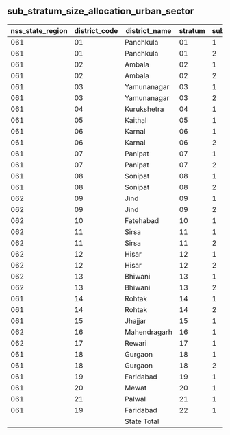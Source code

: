 ## sub_stratum_size_allocation_urban_sector
| nss_state_region | district_code | district_name | stratum | sub_stratum | size_zst | central_sample | state_sample |
|---|---|---|---|---|---|---|---|
| 061 | 01 | Panchkula | 01 | 1 | 148 | 2 | 2 |
| 061 | 01 | Panchkula | 01 | 2 | 306 | 2 | 2 |
| 061 | 02 | Ambala | 02 | 1 | 105 | 2 | 2 |
| 061 | 02 | Ambala | 02 | 2 | 724 | 2 | 2 |
| 061 | 03 | Yamunanagar | 03 | 1 | 184 | 2 | 2 |
| 061 | 03 | Yamunanagar | 03 | 2 | 525 | 2 | 2 |
| 061 | 04 | Kurukshetra | 04 | 1 | 377 | 2 | 2 |
| 061 | 05 | Kaithal | 05 | 1 | 294 | 2 | 2 |
| 061 | 06 | Karnal | 06 | 1 | 218 | 2 | 2 |
| 061 | 06 | Karnal | 06 | 2 | 486 | 2 | 2 |
| 061 | 07 | Panipat | 07 | 1 | 141 | 2 | 2 |
| 061 | 07 | Panipat | 07 | 2 | 696 | 2 | 2 |
| 061 | 08 | Sonipat | 08 | 1 | 206 | 2 | 2 |
| 061 | 08 | Sonipat | 08 | 2 | 436 | 2 | 2 |
| 062 | 09 | Jind | 09 | 1 | 99 | 2 | 2 |
| 062 | 09 | Jind | 09 | 2 | 384 | 2 | 2 |
| 062 | 10 | Fatehabad | 10 | 1 | 243 | 2 | 2 |
| 062 | 11 | Sirsa | 11 | 1 | 109 | 2 | 2 |
| 062 | 11 | Sirsa | 11 | 2 | 413 | 2 | 2 |
| 062 | 12 | Hisar | 12 | 1 | 326 | 2 | 2 |
| 062 | 12 | Hisar | 12 | 2 | 611 | 2 | 2 |
| 062 | 13 | Bhiwani | 13 | 1 | 167 | 2 | 2 |
| 062 | 13 | Bhiwani | 13 | 2 | 282 | 2 | 2 |
| 061 | 14 | Rohtak | 14 | 1 | 86 | 2 | 2 |
| 061 | 14 | Rohtak | 14 | 2 | 740 | 2 | 2 |
| 061 | 15 | Jhajjar | 15 | 1 | 452 | 2 | 2 |
| 062 | 16 | Mahendragarh | 16 | 1 | 181 | 2 | 2 |
| 062 | 17 | Rewari | 17 | 1 | 342 | 2 | 2 |
| 061 | 18 | Gurgaon | 18 | 1 | 223 | 2 | 2 |
| 061 | 18 | Gurgaon | 18 | 2 | 2988 | 4 | 4 |
| 061 | 19 | Faridabad | 19 | 1 | 90 | 2 | 2 |
| 061 | 20 | Mewat | 20 | 1 | 94 | 2 | 2 |
| 061 | 21 | Palwal | 21 | 1 | 255 | 2 | 2 |
| 061 | 19 | Faridabad | 22 | 1 | 2668 | 8 | 8 |
|  |  | State Total |  |  | 15599 | 76 | 76 |
